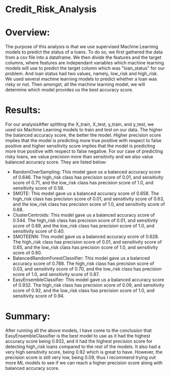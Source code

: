 # Credit_Risk_Analysis

# Overview:
The purpose of this analysis is that we use supervised Machine Learning models to predict the status of a loans. To do so, we first gathered the data from a csv file into a dataframe. We then divide the features and the target columns, where features are independant variables which machine learning models will use to predict the target column which was "loan_status" for our problem. And loan status had two values, namely, low_risk and high_risk. We used several machine learning models to predict whether a loan was risky or not. Then amongst, all the machine learning model, we will determine which model provides us the best accuracy score. 

# Results:
For our analysisAfter splitting the X_train, X_test, y_train, and y_test, we used six Machine Learning models to train and test on our data. The higher the balanced accuracy score, the better the model. Higher precision score implies that the model is predicting more true positive with respect to false positive and higher sensitivity score implies that the model is predicting more true positive with respect to false negative. For our case of predicting risky loans, we value precision more than sensitivity and we also value balanced accuracy score. They are listed below: 
- RandomOverSampling: This model gave us a balanced accuracy score of 0.646. The high_risk class has precision score of 0.01, and sensitivity score of 0.71, and the low_risk class has precision score of 1.0, and sensitivity score of 0.58.  
- SMOTE: This model gave us a balanced accuracy score of 0.658. The high_risk class has precision score of 0.01, and sensitivity score of 0.63, and the low_risk class has precision score of 1.0, and sensitivity score of 0.68.
- ClusterCentroids: This model gave us a balanced accuracy score of 0.544. The high_risk class has precision score of 0.01, and sensitivity score of 0.69, and the low_risk class has precision score of 1.0, and sensitivity score of 0.40.
- SMOTEENN: This model gave us a balanced accuracy score of 0.628. The high_risk class has precision score of 0.01, and sensitivity score of 0.65, and the low_risk class has precision score of 1.0, and sensitivity score of 0.60.
- BalancedRandomForestClassifier: This model gave us a balanced accuracy score of 0.788. The high_risk class has precision score of 0.03, and sensitivity score of 0.70, and the low_risk class has precision score of 1.0, and sensitivity score of 0.87.
- EasyEnsembleClassifier: This model gave us a balanced accuracy score of 0.932. The high_risk class has precision score of 0.09, and sensitivity score of 0.92, and the low_risk class has precision score of 1.0, and sensitivity score of 0.94.

# Summary:
After running all the above models, I have come to the conclusion that EasyEnsembleClassifier is the best model to use as it had the highest accuracy score being 0.932, and it had the highest precision score for detecting high_risk loans compared to the rest of the models. It also had a very high sensitivity score, being 0.92 which is great to have. However, the precision score is still very low, being 0.09, thus I recommend trying out more ML models to see if we can reach a higher precision score along with balanced accuracy score. 






